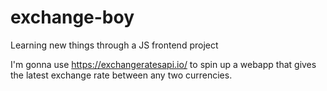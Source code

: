 # exchange-boy
Learning new things through a JS frontend project

I'm gonna use https://exchangeratesapi.io/ to spin up a webapp that gives the latest exchange rate between any two currencies.